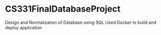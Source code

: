 # CS331FinalDatabaseProject
Design and Normalization of Database using SQL 
Used Docker to build and deploy application
